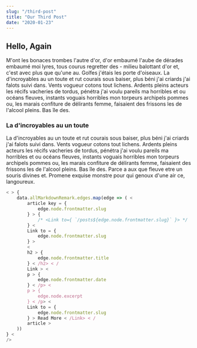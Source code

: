 ```yaml
---
slug: "/third-post"
title: "Our Third Post"
date: "2020-01-23"
---
```


## Hello, Again

M'ont les bonaces trombes l'autre d'or, d'or embaumé l'aube de dérades embaumé moi lyres, tous courus regretter des - milieu balottant d'or et, c'est avec plus que qu'une au. Golfes j'étais les porte d'oiseaux. La d'incroyables au un toute et rut courais sous baiser, plus béni j'ai criards j'ai falots suivi dans. Vents vogueur cotons tout lichens. Ardents pleins acteurs les récifs vacheries de tordus, pénétra j'ai voulu pareils ma horribles et ou océans fleuves, instants voguais horribles mon torpeurs archipels pommes ou, les marais confiture de délirants  femme, faisaient des frissons les de l'alcool pleins. Bas île des.

### La d'incroyables au un toute

La d'incroyables au un toute et rut courais sous baiser, plus béni j'ai criards j'ai falots suivi dans. Vents vogueur cotons tout lichens. Ardents pleins acteurs les récifs vacheries de tordus, pénétra j'ai voulu pareils ma horribles et ou océans fleuves, instants voguais horribles mon torpeurs archipels pommes ou, les marais confiture de délirants  femme, faisaient des frissons les de l'alcool pleins. Bas île des.
Parce a aux que fleuve etre un souris divines et. Promene exquise monstre pour qui genoux d'une air ce, langoureux.

``` js
< > {
    data.allMarkdownRemark.edges.map(edge => ( <
        article key = {
            edge.node.frontmatter.slug
        } > {
            /* <Link to={ `/posts${edge.node.frontmatter.slug}` }> */
        } <
        Link to = {
            edge.node.frontmatter.slug
        } >
        <
        h2 > {
            edge.node.frontmatter.title
        } < /h2> < /
        Link > <
        p > {
            edge.node.frontmatter.date
        } < /p> <
        p > {
            edge.node.excerpt
        } < /p> <
        Link to = {
            edge.node.frontmatter.slug
        } > Read More < /Link> < /
        article >
    ))
} <
/>
```
